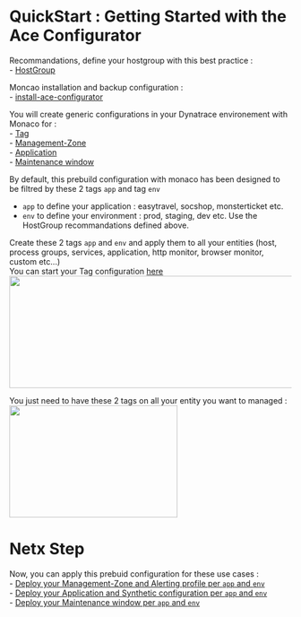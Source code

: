 # QuickStart : Getting Started with the Ace Configurator 

Recommandations, define your hostgroup with this best practice :  
      - [HostGroup](/HostGroup)  

Moncao installation and backup configuration :  
      - [install-ace-configurator](/Install-Ace-Configurator)
      
You will create generic configurations in your Dynatrace environement with Monaco for :   
      - [Tag](/Tag)  
      - [Management-Zone](/Management-Zone)  
      - [Application](/Application)  
      - [Maintenance window](/Maintenance-Window)  

By default, this prebuild configuration with monaco has been designed to be filtred by these 2 tags `app` and tag `env` 
   - `app` to define your application : easytravel, socshop, monsterticket etc.  
   - `env` to define your environment : prod, staging, dev etc. 
Use the HostGroup recommandations defined above. 
    
Create these 2 tags `app` and `env` and apply them to all your entities (host, process groups, services, application, http monitor, browser monitor, custom etc...)  
You can start your Tag configuration [here](/Tag)  
    <img src="https://user-images.githubusercontent.com/40337213/119023814-af310d00-b9a2-11eb-8fe8-e83b6b53fc4e.png" width="600" height="200">

You just need to have these 2 tags on all your entity you want to managed :  
<img src="https://user-images.githubusercontent.com/40337213/119873392-c8970380-bf24-11eb-9716-acf50d1cbe09.png" width="300" height="200">


# Netx Step

Now, you can apply this prebuid configuration for these use cases :    
      - [Deploy your Management-Zone and Alerting profile  per `app` and `env`](/Management-Zone)  
      - [Deploy your Application and Synthetic configuration per `app` and `env`](/Application)  
      - [Deploy your Maintenance window  per `app` and `env`](/Maintenance-Window)  

